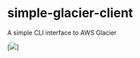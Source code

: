 # simple-glacier-client
A simple CLI interface to AWS Glacier

[![](https://travis-ci.org/arjuan/simple-glacier-client.svg?branch=master)]

